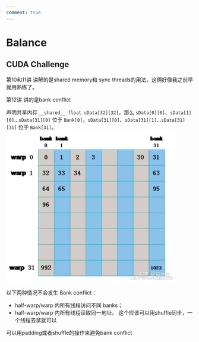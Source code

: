 ```yaml
---
comment: true
---
```

# Balance
## CUDA Challenge

第10和11讲 讲解的是shared memory和 sync threads的用法，这俩好像我之前早就用熟练了。

第12讲 讲的是bank conflict

声明共享内存 `__shared__ float sData[32][32]`，那么 `sData[0][0]`、`sData[1][0]`...`sData[31][0]` 位于 `Bank[0]`，`sData[31][0]`、`sData[31][1]`...`sData[31][31]` 位于 `Bank[31]`。
![](../../图片/4.23bank.png)

以下两种情况不会发生 Bank conflict：

- half-warp/warp 内所有线程访问不同 banks；
- half-warp/warp 内所有线程读取同一地址。 这个应该可以用shuffle同步，一个线程去拿就可以

可以用padding或者shuffle的操作来避免bank conflict